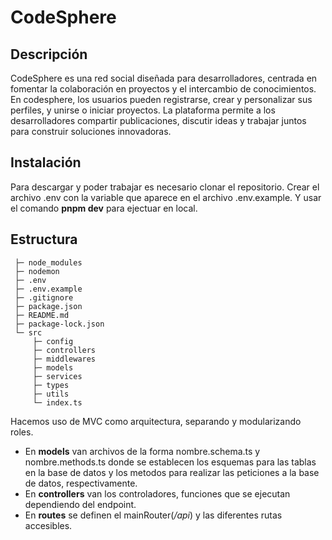 # CodeSphere

## Descripción
CodeSphere es una red social diseñada para desarrolladores, centrada en fomentar la colaboración en proyectos y el intercambio de conocimientos. En codesphere, los usuarios pueden registrarse, crear y personalizar sus perfiles, y unirse o iniciar proyectos. La plataforma permite a los desarrolladores compartir publicaciones, discutir ideas y trabajar juntos para construir soluciones innovadoras.

## Instalación
Para descargar y poder trabajar es necesario clonar el repositorio.
Crear el archivo .env con la variable que aparece en el archivo .env.example.
Y usar el comando **pnpm dev** para ejectuar en local.

## Estructura
~~~
 ├─ node_modules
 ├─ nodemon
 ├─ .env
 ├─ .env.example
 ├─ .gitignore
 ├─ package.json
 ├─ README.md
 ├─ package-lock.json
 └─ src
     ├─ config
     ├─ controllers
     ├─ middlewares
     ├─ models
     ├─ services
     ├─ types
     ├─ utils
     └─ index.ts
~~~

Hacemos uso de MVC como arquitectura, separando y modularizando roles.
* En **models** van archivos de la forma nombre.schema.ts y nombre.methods.ts donde se establecen los esquemas para las tablas en la base de datos y los metodos para realizar las peticiones a la base de datos, respectivamente.
* En **controllers** van los controladores, funciones que se ejecutan dependiendo del endpoint.
* En **routes** se definen el mainRouter(*/api*) y las diferentes rutas accesibles.
